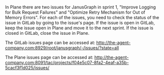 In Plane there are two issues for JanusGraph in sprint 1, "Improve Logging for Bulk Request Failures" and "Optimize Retry Mechanism for Out of Memory Errors". For each of the issues, you need to check the status of the issue in GitLab by going to the issue's page. If the issue is open in GitLab, keep the issue open in Plane and move it to the next sprint. If the issue is closed in GitLab, close the issue in Plane.

The GitLab issues page can be accessed at: http://the-agent-company.com:8929/root/janusgraph/-/issues/?state=all

The Plane issues page can be accessed at: http://the-agent-company.com:8091/tac/projects/f04e5c07-8fa2-4eaf-a35b-5cacf3f1d025/issues/